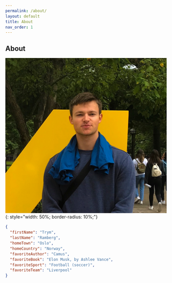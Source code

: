 ```yaml
---
permalink: /about/
layout: default
title: About
nav_order: 1
---
```


## About

![Image](/assets/images/trym.png){: style="width: 50%; border-radius: 10%;"}

```json
{
  "firstName": "Trym",
  "lastName": "Ramberg",
  "homeTown": "Oslo",
  "homeCountry": "Norway",
  "favoriteAuthor": "Camus",
  "favoriteBook": "Elon Musk, by Ashlee Vance",
  "favoriteSport": "Football (soccer)",
  "favoriteTeam": "Liverpool"
}
```
